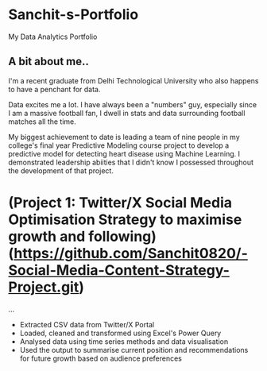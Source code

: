 # Sanchit-s-Portfolio
My Data Analytics Portfolio

## A bit about me..

I'm a recent graduate from Delhi Technological University who also happens to have a penchant for data. 

Data excites me a lot. I have always been a "numbers" guy, especially since I am a massive football fan, I dwell in stats and data surrounding football matches all the time. 

My biggest achievement to date is leading a team of nine people in my college's final year Predictive Modeling course project to develop a predictive model for detecting heart disease using Machine Learning. I demonstrated leadership abiities that I didn't know I possessed throughout the development of that project.

# (Project 1: Twitter/X Social Media Optimisation Strategy to maximise growth and following)(https://github.com/Sanchit0820/-Social-Media-Content-Strategy-Project.git)
...
* Extracted CSV data from Twitter/X Portal
* Loaded, cleaned and transformed using Excel's Power Query
* Analysed data using time series methods and data visualisation
* Used the output to summarise current position and recommendations for future growth based on audience preferences
